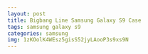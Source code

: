```yaml
---
layout: post
title: Bigbang Line Samsung Galaxy S9 Case
tags: samsung galaxy s9
categories: samsung
img: 1zKOolK4WEsz5gisS52jyLAooP3s9xs9N
---
```

